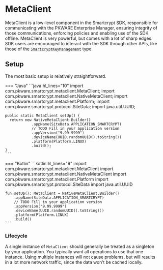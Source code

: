 # MetaClient

MetaClient is a low-level component in the Smartcrypt SDK, responsible for communicating with the PKWARE Enterprise Manager,
ensuring integrity of those communications, enforcing policies and enabling use of the SDK offline. MetaClient is very
powerful, but comes with a lot of sharp edges. SDK users are encouraged to interact with the SDK through other APIs, like
those of the [`SmartcryptKeyManagement`][SmartcryptKeyManagement] type.

## Setup
The most basic setup is relatively straightforward.

=== "Java"
    ```java hl_lines="10"
    import com.pkware.smartcrypt.metaclient.MetaClient;
    import com.pkware.smartcrypt.metaclient.NativeMetaClient;
    import com.pkware.smartcrypt.metaclient.Platform;
    import com.pkware.smartcrypt.protocol.SiteData;
    import java.util.UUID;

    public static MetaClient setUp() {
      return new NativeMetaClient.Builder()
                .appName(SiteData.APPLICATION_SMARTCRYPT)
                // TODO Fill in your application version
                .appVersion("9.99.9999")
                .deviceName(UUID.randomUUID().toString())
                .platform(Platform.LINUX)
                .build();
    }
    ```

=== "Kotlin"
    ```kotlin hl_lines="9"
    import com.pkware.smartcrypt.metaclient.MetaClient
    import com.pkware.smartcrypt.metaclient.NativeMetaClient
    import com.pkware.smartcrypt.metaclient.Platform
    import com.pkware.smartcrypt.protocol.SiteData
    import java.util.UUID

    fun setUp(): MetaClient = NativeMetaClient.Builder()
        .appName(SiteData.APPLICATION_SMARTCRYPT)
        // TODO Fill in your application version
        .appVersion("9.99.9999")
        .deviceName(UUID.randomUUID().toString())
        .platform(Platform.LINUX)
        .build()
    ```

### Lifecycle
A single instance of `MetaClient` should generally be treated as a singleton by your application. You typically want
all operations to use that one instance. Using multiple instances will not cause problems, but will results in a lot
more network traffic, since the data won't be cached locally.


[SmartcryptKeyManagement]: /api/index.html?com/pkware/smartcrypt/keymanagement/SmartcryptKeyManagement.html